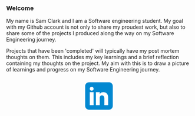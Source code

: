 ### Welcome

My name is Sam Clark and I am a Software engineering student. My goal with my Github account is not only to share my proudest work, but also to share some of the projects I produced along the way on my Software Engineering journey.

Projects that have been 'completed' will typically have my post mortem thoughts on them. This includes my key learnings and a brief reflection containing my thoughts on the project. My aim with this is to draw a picture of learnings and progress on my Software Engineering journey.

<div style="display: flex; flex-direction: row; align-items: center; justify-content: center">
  <a xlink:href="https://www.linkedin.com/in/sam-clark-295158205/">
      <svg xmlns="http://www.w3.org/2000/svg" x="0px" y="0px" width="100" height="100" viewBox="0 0 48 48">
    <path fill="#0288D1" d="M42,37c0,2.762-2.238,5-5,5H11c-2.761,0-5-2.238-5-5V11c0-2.762,2.239-5,5-5h26c2.762,0,5,2.238,5,5V37z"></path><path fill="#FFF" d="M12 19H17V36H12zM14.485 17h-.028C12.965 17 12 15.888 12 14.499 12 13.08 12.995 12 14.514 12c1.521 0 2.458 1.08 2.486 2.499C17 15.887 16.035 17 14.485 17zM36 36h-5v-9.099c0-2.198-1.225-3.698-3.192-3.698-1.501 0-2.313 1.012-2.707 1.99C24.957 25.543 25 26.511 25 27v9h-5V19h5v2.616C25.721 20.5 26.85 19 29.738 19c3.578 0 6.261 2.25 6.261 7.274L36 36 36 36z"></path>
    </svg>
  </a>

</div>

<!--
**Sam-j-Clark/Sam-j-Clark** is a ✨ _special_ ✨ repository because its `README.md` (this file) appears on your GitHub profile.

Here are some ideas to get you started:

- 🔭 I’m currently working on ...
- 🌱 I’m currently learning ...
- 👯 I’m looking to collaborate on ...
- 🤔 I’m looking for help with ...
- 💬 Ask me about ...
- 📫 How to reach me: ...
- 😄 Pronouns: ...
- ⚡ Fun fact: ...
-->
